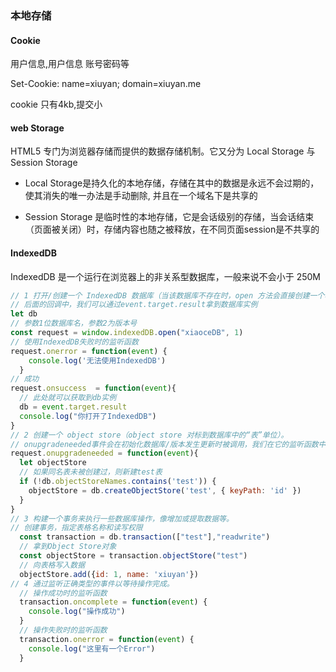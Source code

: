 ### 本地存储

#### Cookie
用户信息,用户信息 账号密码等

Set-Cookie: name=xiuyan; domain=xiuyan.me

cookie 只有4kb,提交小

#### web Storage
HTML5 专门为浏览器存储而提供的数据存储机制。它又分为 Local Storage 与 Session Storage

- Local Storage是持久化的本地存储，存储在其中的数据是永远不会过期的，使其消失的唯一办法是手动删除, 并且在一个域名下是共享的

-  Session Storage 是临时性的本地存储，它是会话级别的存储，当会话结束（页面被关闭）时，存储内容也随之被释放，在不同页面session是不共享的

#### IndexedDB
IndexedDB 是一个运行在浏览器上的非关系型数据库，一般来说不会小于 250M
```javascript
// 1 打开/创建一个 IndexedDB 数据库（当该数据库不存在时，open 方法会直接创建一个名为 xiaoceDB 新数据库)
// 后面的回调中，我们可以通过event.target.result拿到数据库实例
let db
// 参数1位数据库名，参数2为版本号
const request = window.indexedDB.open("xiaoceDB", 1)
// 使用IndexedDB失败时的监听函数
request.onerror = function(event) {
    console.log('无法使用IndexedDB')
  }
// 成功
request.onsuccess  = function(event){
  // 此处就可以获取到db实例
  db = event.target.result
  console.log("你打开了IndexedDB")
}
// 2 创建一个 object store（object store 对标到数据库中的“表”单位）。
// onupgradeneeded事件会在初始化数据库/版本发生更新时被调用，我们在它的监听函数中创建object store
request.onupgradeneeded = function(event){
  let objectStore
  // 如果同名表未被创建过，则新建test表
  if (!db.objectStoreNames.contains('test')) {
    objectStore = db.createObjectStore('test', { keyPath: 'id' })
  }
}  
// 3 构建一个事务来执行一些数据库操作，像增加或提取数据等。
// 创建事务，指定表格名称和读写权限
  const transaction = db.transaction(["test"],"readwrite")
  // 拿到Object Store对象
  const objectStore = transaction.objectStore("test")
  // 向表格写入数据
  objectStore.add({id: 1, name: 'xiuyan'})
// 4 通过监听正确类型的事件以等待操作完成。
  // 操作成功时的监听函数
  transaction.oncomplete = function(event) {
    console.log("操作成功")
  }
  // 操作失败时的监听函数
  transaction.onerror = function(event) {
    console.log("这里有一个Error")
  }
  
```
